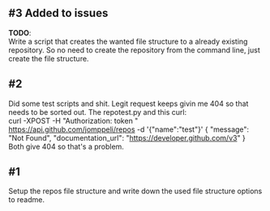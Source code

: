 ## #3 **Added to issues**
**TODO**:  
Write a script that creates the wanted file structure to a already existing repository. So no need to create the repository from the command line, just create the file structure.

## #2 
Did some test scripts and shit. Legit request keeps givin me 404 so that needs to be sorted out. 
The repotest.py and this curl:  
curl -XPOST -H "Authorization: token <token>" https://api.github.com/jomppeli/repos -d '{"name":"test"}'
{
  "message": "Not Found",
  "documentation_url": "https://developer.github.com/v3"
}  
Both give 404 so that's a problem.
## #1
Setup the repos file structure and write down the used file structure options to readme.
